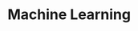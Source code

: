# Machine Learning

<figure><img src="../../.gitbook/assets/image (18).png" alt=""><figcaption></figcaption></figure>

